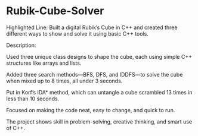 # Rubik-Cube-Solver
Highlighted Line:
Built a digital Rubik’s Cube in C++ and created three different ways to show and solve it using basic C++ tools.

Description:

Used three unique class designs to shape the cube, each using simple C++ structures like arrays and lists.

Added three search methods—BFS, DFS, and IDDFS—to solve the cube when mixed up to 8 times, all under 3 seconds.

Put in Korf’s IDA* method, which can untangle a cube scrambled 13 times in less than 10 seconds.

Focused on making the code neat, easy to change, and quick to run.

The project shows skill in problem-solving, creative thinking, and smart use of C++.
